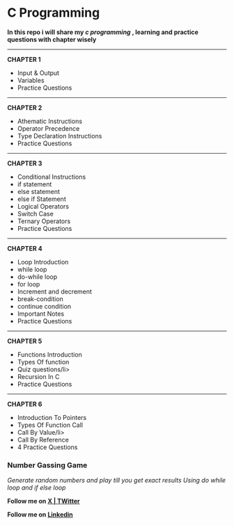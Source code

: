 # C Programming 

<b> In this repo i will share my <em>c programming</em> , learning and practice questions with chapter wisely </b>
<br>
<hr>

<b> CHAPTER 1</b>

<ul>
  <li>Input & Output</li>
  <li>Variables</li>
  <li>Practice Questions</li>
</ul>
<hr>
<b>CHAPTER 2</b>

<ul>
  <li>Athematic Instructions </li>
  <li>Operator Precedence</li>
<li>Type Declaration Instructions</li>
  <li>Practice Questions</li>
</ul>
<hr>
<b>CHAPTER 3</b>  
<ul>
  <li>Conditional Instructions</li>
  <li>if statement</li>
  <li>else statement</li>
  <li>else if Statement</li>
  <li>Logical Operators</li>
  <li>Switch Case</li>
  <li>Ternary Operators</li>
  <li>Practice Questions</li>
</ul>
<hr>
<b>CHAPTER 4</b> 
<ul>
<li>Loop Introduction</li>
<li>while loop</li>
<li>do-while loop</li>
<li>for loop</li>
<li>Increment and decrement</li>
<li>break-condition</li>
<li>continue condition</li>
<li>Important Notes</li>
<li>Practice Questions</li>

</ul>

</ul>
<hr>
<b>CHAPTER 5</b> 
<ul>
<li>Functions Introduction</li>
<li>Types Of function</li>
<li>Quiz questions/li>
<li>Recursion In C</li>
<li>Practice Questions</li>
</ul>

<hr>
<b color="red">CHAPTER 6</b> 
<ul>
<li>Introduction To Pointers</li>
<li>Types Of Function Call</li>
<li>Call By Value/li>
<li>Call By Reference</li>
<li>4 Practice Questions</li>
</ul>

<b><h3>Number Gassing Game</h3></b>
<i> Generate random numbers and play till you get exact results</i>
<i>Using do while loop and if else loop</i>

<b><p>Follow me on  <a href="https://x.com/code_with_ssn>"> X | TWitter</a></p></b>
<b><p>Follow me on  <a href="https://www.linkedin.com/in/salik-seraj-naik"> Linkedin</a></p></b>